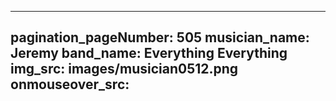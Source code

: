 ------
pagination_pageNumber: 505
musician_name: Jeremy
band_name: Everything Everything
img_src: images/musician0512.png
onmouseover_src: 
------